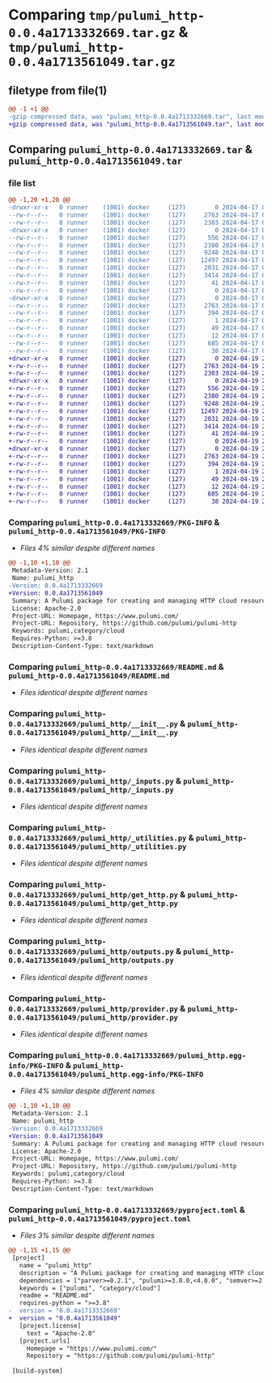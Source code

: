 # Comparing `tmp/pulumi_http-0.0.4a1713332669.tar.gz` & `tmp/pulumi_http-0.0.4a1713561049.tar.gz`

## filetype from file(1)

```diff
@@ -1 +1 @@
-gzip compressed data, was "pulumi_http-0.0.4a1713332669.tar", last modified: Wed Apr 17 05:50:08 2024, max compression
+gzip compressed data, was "pulumi_http-0.0.4a1713561049.tar", last modified: Fri Apr 19 21:13:42 2024, max compression
```

## Comparing `pulumi_http-0.0.4a1713332669.tar` & `pulumi_http-0.0.4a1713561049.tar`

### file list

```diff
@@ -1,20 +1,20 @@
-drwxr-xr-x   0 runner    (1001) docker     (127)        0 2024-04-17 05:50:08.166652 pulumi_http-0.0.4a1713332669/
--rw-r--r--   0 runner    (1001) docker     (127)     2763 2024-04-17 05:50:08.162652 pulumi_http-0.0.4a1713332669/PKG-INFO
--rw-r--r--   0 runner    (1001) docker     (127)     2303 2024-04-17 05:50:00.000000 pulumi_http-0.0.4a1713332669/README.md
-drwxr-xr-x   0 runner    (1001) docker     (127)        0 2024-04-17 05:50:08.162652 pulumi_http-0.0.4a1713332669/pulumi_http/
--rw-r--r--   0 runner    (1001) docker     (127)      556 2024-04-17 05:50:00.000000 pulumi_http-0.0.4a1713332669/pulumi_http/__init__.py
--rw-r--r--   0 runner    (1001) docker     (127)     2380 2024-04-17 05:50:00.000000 pulumi_http-0.0.4a1713332669/pulumi_http/_inputs.py
--rw-r--r--   0 runner    (1001) docker     (127)     9248 2024-04-17 05:50:00.000000 pulumi_http-0.0.4a1713332669/pulumi_http/_utilities.py
--rw-r--r--   0 runner    (1001) docker     (127)    12497 2024-04-17 05:50:00.000000 pulumi_http-0.0.4a1713332669/pulumi_http/get_http.py
--rw-r--r--   0 runner    (1001) docker     (127)     2031 2024-04-17 05:50:00.000000 pulumi_http-0.0.4a1713332669/pulumi_http/outputs.py
--rw-r--r--   0 runner    (1001) docker     (127)     3414 2024-04-17 05:50:00.000000 pulumi_http-0.0.4a1713332669/pulumi_http/provider.py
--rw-r--r--   0 runner    (1001) docker     (127)       41 2024-04-17 05:50:00.000000 pulumi_http-0.0.4a1713332669/pulumi_http/pulumi-plugin.json
--rw-r--r--   0 runner    (1001) docker     (127)        0 2024-04-17 05:50:00.000000 pulumi_http-0.0.4a1713332669/pulumi_http/py.typed
-drwxr-xr-x   0 runner    (1001) docker     (127)        0 2024-04-17 05:50:08.162652 pulumi_http-0.0.4a1713332669/pulumi_http.egg-info/
--rw-r--r--   0 runner    (1001) docker     (127)     2763 2024-04-17 05:50:08.000000 pulumi_http-0.0.4a1713332669/pulumi_http.egg-info/PKG-INFO
--rw-r--r--   0 runner    (1001) docker     (127)      394 2024-04-17 05:50:08.000000 pulumi_http-0.0.4a1713332669/pulumi_http.egg-info/SOURCES.txt
--rw-r--r--   0 runner    (1001) docker     (127)        1 2024-04-17 05:50:08.000000 pulumi_http-0.0.4a1713332669/pulumi_http.egg-info/dependency_links.txt
--rw-r--r--   0 runner    (1001) docker     (127)       49 2024-04-17 05:50:08.000000 pulumi_http-0.0.4a1713332669/pulumi_http.egg-info/requires.txt
--rw-r--r--   0 runner    (1001) docker     (127)       12 2024-04-17 05:50:08.000000 pulumi_http-0.0.4a1713332669/pulumi_http.egg-info/top_level.txt
--rw-r--r--   0 runner    (1001) docker     (127)      685 2024-04-17 05:50:00.000000 pulumi_http-0.0.4a1713332669/pyproject.toml
--rw-r--r--   0 runner    (1001) docker     (127)       38 2024-04-17 05:50:08.166652 pulumi_http-0.0.4a1713332669/setup.cfg
+drwxr-xr-x   0 runner    (1001) docker     (127)        0 2024-04-19 21:13:42.493568 pulumi_http-0.0.4a1713561049/
+-rw-r--r--   0 runner    (1001) docker     (127)     2763 2024-04-19 21:13:42.493568 pulumi_http-0.0.4a1713561049/PKG-INFO
+-rw-r--r--   0 runner    (1001) docker     (127)     2303 2024-04-19 21:13:34.000000 pulumi_http-0.0.4a1713561049/README.md
+drwxr-xr-x   0 runner    (1001) docker     (127)        0 2024-04-19 21:13:42.493568 pulumi_http-0.0.4a1713561049/pulumi_http/
+-rw-r--r--   0 runner    (1001) docker     (127)      556 2024-04-19 21:13:34.000000 pulumi_http-0.0.4a1713561049/pulumi_http/__init__.py
+-rw-r--r--   0 runner    (1001) docker     (127)     2380 2024-04-19 21:13:34.000000 pulumi_http-0.0.4a1713561049/pulumi_http/_inputs.py
+-rw-r--r--   0 runner    (1001) docker     (127)     9248 2024-04-19 21:13:34.000000 pulumi_http-0.0.4a1713561049/pulumi_http/_utilities.py
+-rw-r--r--   0 runner    (1001) docker     (127)    12497 2024-04-19 21:13:34.000000 pulumi_http-0.0.4a1713561049/pulumi_http/get_http.py
+-rw-r--r--   0 runner    (1001) docker     (127)     2031 2024-04-19 21:13:34.000000 pulumi_http-0.0.4a1713561049/pulumi_http/outputs.py
+-rw-r--r--   0 runner    (1001) docker     (127)     3414 2024-04-19 21:13:34.000000 pulumi_http-0.0.4a1713561049/pulumi_http/provider.py
+-rw-r--r--   0 runner    (1001) docker     (127)       41 2024-04-19 21:13:34.000000 pulumi_http-0.0.4a1713561049/pulumi_http/pulumi-plugin.json
+-rw-r--r--   0 runner    (1001) docker     (127)        0 2024-04-19 21:13:34.000000 pulumi_http-0.0.4a1713561049/pulumi_http/py.typed
+drwxr-xr-x   0 runner    (1001) docker     (127)        0 2024-04-19 21:13:42.493568 pulumi_http-0.0.4a1713561049/pulumi_http.egg-info/
+-rw-r--r--   0 runner    (1001) docker     (127)     2763 2024-04-19 21:13:42.000000 pulumi_http-0.0.4a1713561049/pulumi_http.egg-info/PKG-INFO
+-rw-r--r--   0 runner    (1001) docker     (127)      394 2024-04-19 21:13:42.000000 pulumi_http-0.0.4a1713561049/pulumi_http.egg-info/SOURCES.txt
+-rw-r--r--   0 runner    (1001) docker     (127)        1 2024-04-19 21:13:42.000000 pulumi_http-0.0.4a1713561049/pulumi_http.egg-info/dependency_links.txt
+-rw-r--r--   0 runner    (1001) docker     (127)       49 2024-04-19 21:13:42.000000 pulumi_http-0.0.4a1713561049/pulumi_http.egg-info/requires.txt
+-rw-r--r--   0 runner    (1001) docker     (127)       12 2024-04-19 21:13:42.000000 pulumi_http-0.0.4a1713561049/pulumi_http.egg-info/top_level.txt
+-rw-r--r--   0 runner    (1001) docker     (127)      685 2024-04-19 21:13:34.000000 pulumi_http-0.0.4a1713561049/pyproject.toml
+-rw-r--r--   0 runner    (1001) docker     (127)       38 2024-04-19 21:13:42.493568 pulumi_http-0.0.4a1713561049/setup.cfg
```

### Comparing `pulumi_http-0.0.4a1713332669/PKG-INFO` & `pulumi_http-0.0.4a1713561049/PKG-INFO`

 * *Files 4% similar despite different names*

```diff
@@ -1,10 +1,10 @@
 Metadata-Version: 2.1
 Name: pulumi_http
-Version: 0.0.4a1713332669
+Version: 0.0.4a1713561049
 Summary: A Pulumi package for creating and managing HTTP cloud resources.
 License: Apache-2.0
 Project-URL: Homepage, https://www.pulumi.com/
 Project-URL: Repository, https://github.com/pulumi/pulumi-http
 Keywords: pulumi,category/cloud
 Requires-Python: >=3.8
 Description-Content-Type: text/markdown
```

### Comparing `pulumi_http-0.0.4a1713332669/README.md` & `pulumi_http-0.0.4a1713561049/README.md`

 * *Files identical despite different names*

### Comparing `pulumi_http-0.0.4a1713332669/pulumi_http/__init__.py` & `pulumi_http-0.0.4a1713561049/pulumi_http/__init__.py`

 * *Files identical despite different names*

### Comparing `pulumi_http-0.0.4a1713332669/pulumi_http/_inputs.py` & `pulumi_http-0.0.4a1713561049/pulumi_http/_inputs.py`

 * *Files identical despite different names*

### Comparing `pulumi_http-0.0.4a1713332669/pulumi_http/_utilities.py` & `pulumi_http-0.0.4a1713561049/pulumi_http/_utilities.py`

 * *Files identical despite different names*

### Comparing `pulumi_http-0.0.4a1713332669/pulumi_http/get_http.py` & `pulumi_http-0.0.4a1713561049/pulumi_http/get_http.py`

 * *Files identical despite different names*

### Comparing `pulumi_http-0.0.4a1713332669/pulumi_http/outputs.py` & `pulumi_http-0.0.4a1713561049/pulumi_http/outputs.py`

 * *Files identical despite different names*

### Comparing `pulumi_http-0.0.4a1713332669/pulumi_http/provider.py` & `pulumi_http-0.0.4a1713561049/pulumi_http/provider.py`

 * *Files identical despite different names*

### Comparing `pulumi_http-0.0.4a1713332669/pulumi_http.egg-info/PKG-INFO` & `pulumi_http-0.0.4a1713561049/pulumi_http.egg-info/PKG-INFO`

 * *Files 4% similar despite different names*

```diff
@@ -1,10 +1,10 @@
 Metadata-Version: 2.1
 Name: pulumi_http
-Version: 0.0.4a1713332669
+Version: 0.0.4a1713561049
 Summary: A Pulumi package for creating and managing HTTP cloud resources.
 License: Apache-2.0
 Project-URL: Homepage, https://www.pulumi.com/
 Project-URL: Repository, https://github.com/pulumi/pulumi-http
 Keywords: pulumi,category/cloud
 Requires-Python: >=3.8
 Description-Content-Type: text/markdown
```

### Comparing `pulumi_http-0.0.4a1713332669/pyproject.toml` & `pulumi_http-0.0.4a1713561049/pyproject.toml`

 * *Files 3% similar despite different names*

```diff
@@ -1,15 +1,15 @@
 [project]
   name = "pulumi_http"
   description = "A Pulumi package for creating and managing HTTP cloud resources."
   dependencies = ["parver>=0.2.1", "pulumi>=3.0.0,<4.0.0", "semver>=2.8.1"]
   keywords = ["pulumi", "category/cloud"]
   readme = "README.md"
   requires-python = ">=3.8"
-  version = "0.0.4a1713332669"
+  version = "0.0.4a1713561049"
   [project.license]
     text = "Apache-2.0"
   [project.urls]
     Homepage = "https://www.pulumi.com/"
     Repository = "https://github.com/pulumi/pulumi-http"
 
 [build-system]
```

